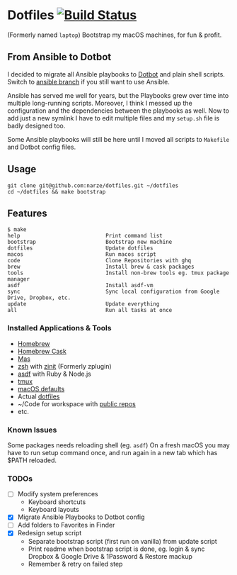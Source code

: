 # Dotfiles [![Build Status](https://travis-ci.com/narze/dotfiles.svg?branch=master)](https://travis-ci.com/narze/dotfiles)
(Formerly named `laptop`) Bootstrap my macOS machines, for fun & profit.

## From Ansible to Dotbot
I decided to migrate all Ansible playbooks to [Dotbot](https://github.com/anishathalye/dotbot) and plain shell scripts. Switch to [ansible branch](https://github.com/narze/dotfiles/tree/ansible) if you still want to use Ansible.

Ansible has served me well for years, but the Playbooks grew over time into multiple long-running scripts. Moreover, I think I messed up the configuration and the dependencies between the playbooks as well. Now to add just a new symlink I have to edit multiple files and my `setup.sh` file is badly designed too.

Some Ansible playbooks will still be here until I moved all scripts to `Makefile` and Dotbot config files.

## Usage
```shell
git clone git@github.com:narze/dotfiles.git ~/dotfiles
cd ~/dotfiles && make bootstrap
```

## Features
```
$ make
help                           Print command list
bootstrap                      Bootstrap new machine
dotfiles                       Update dotfiles
macos                          Run macos script
code                           Clone Repositories with ghq
brew                           Install brew & cask packages
tools                          Install non-brew tools eg. tmux package manager
asdf                           Install asdf-vm
sync                           Sync local configuration from Google Drive, Dropbox, etc.
update                         Update everything
all                            Run all tasks at once
```

### Installed Applications & Tools
- [Homebrew](https://brew.sh)
- [Homebrew Cask](https://github.com/Homebrew/homebrew-cask)
- [Mas](https://github.com/mas-cli/mas)
- [zsh](http://zsh.org/) with [zinit](https://github.com/zdharma/zinit) (Formerly zplugin)
- [asdf](https://asdf-vm.com) with Ruby & Node.js
- [tmux](https://github.com/tmux/tmux/)
- [macOS defaults](./etc/macos)
- Actual [dotfiles](./etc)
- ~/Code for workspace with [public repos](./config/code.conf.yml)
- etc.

### Known Issues
Some packages needs reloading shell (eg. `asdf`) On a fresh macOS you may have to run setup command once, and run again in a new tab which has $PATH reloaded.

### TODOs
- [ ] Modify system preferences
  - Keyboard shortcuts
  - Keyboard layouts
- [x] Migrate Ansible Playbooks to Dotbot config
- [ ] Add folders to Favorites in Finder
- [x] Redesign setup script
  - Separate bootstrap script (first run on vanilla) from update script
  - Print readme when bootstrap script is done, eg. login & sync Dropbox & Google Drive & 1Password & Restore mackup
  - Remember & retry on failed step

